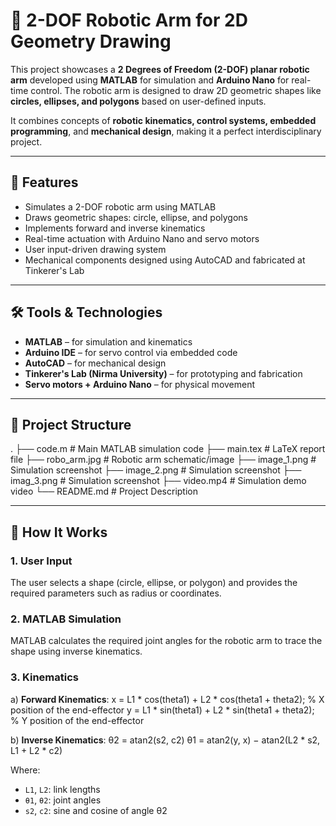 # 🤖 2-DOF Robotic Arm for 2D Geometry Drawing

This project showcases a **2 Degrees of Freedom (2-DOF) planar robotic arm** developed using **MATLAB** for simulation and **Arduino Nano** for real-time control. The robotic arm is designed to draw 2D geometric shapes like **circles, ellipses, and polygons** based on user-defined inputs.

It combines concepts of **robotic kinematics, control systems, embedded programming**, and **mechanical design**, making it a perfect interdisciplinary project.

---

## 📌 Features

- Simulates a 2-DOF robotic arm using MATLAB
- Draws geometric shapes: circle, ellipse, and polygons
- Implements forward and inverse kinematics
- Real-time actuation with Arduino Nano and servo motors
- User input-driven drawing system
- Mechanical components designed using AutoCAD and fabricated at Tinkerer's Lab

---

## 🛠️ Tools & Technologies

- **MATLAB** – for simulation and kinematics
- **Arduino IDE** – for servo control via embedded code
- **AutoCAD** – for mechanical design
- **Tinkerer's Lab (Nirma University)** – for prototyping and fabrication
- **Servo motors + Arduino Nano** – for physical movement

---

## 📁 Project Structure
.
├── code.m               # Main MATLAB simulation code
├── main.tex             # LaTeX report file
├── robo_arm.jpg         # Robotic arm schematic/image
├── image_1.png          # Simulation screenshot
├── image_2.png          # Simulation screenshot
├── imag_3.png           # Simulation screenshot
├── video.mp4            # Simulation demo video
└── README.md            # Project Description

---

## 🧠 How It Works

### 1. **User Input**
   The user selects a shape (circle, ellipse, or polygon) and provides the required parameters such as radius or coordinates.

### 2. **MATLAB Simulation**
   MATLAB calculates the required joint angles for the robotic arm to trace the shape using inverse kinematics.

### 3. **Kinematics**
   
   a) **Forward Kinematics**:
   x = L1 * cos(theta1) + L2 * cos(theta1 + theta2);  % X position of the end-effector
   y = L1 * sin(theta1) + L2 * sin(theta1 + theta2);  % Y position of the end-effector

   b) **Inverse Kinematics**:
   θ2 = atan2(s2, c2) θ1 = atan2(y, x) − atan2(L2 * s2, L1 + L2 * c2)

Where:
- `L1`, `L2`: link lengths
- `θ1`, `θ2`: joint angles
- `s2`, `c2`: sine and cosine of angle θ2
